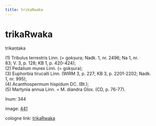 ```yaml
---
title: trikaRwaka
---
```


# trikaRwaka

trikaṇṭaka  <div n="P" />(1) Tribulus terrestris Linn. (= gokṣura; Nadk. 1, nr. 2496; Na 1, nr. <div n="lb" />83; V. 3, p. 128; KB 1, p. 420-424); <div n="P" />(2) Pedalium murex Linn. (= gokṣura); <div n="P" />(3) Euphorbia tirucalli Linn. (WIRM 3, p. 227; KB 3, p. 2201-2202; Nadk. <div n="lb" />1, nr. 995); <div n="P" />(4) Acanthospermum hispidum DC. (Bt.); <div n="P" />(5) Martynia annua Linn. = M. diandra Glox. (CD, p. 76-77).

lnum: 344

image: [441](https://www.sanskrit-lexicon.uni-koeln.de/scans/csl-apidev/servepdf.php?dict=snp&page=441)

cologne link: [trikaRwaka](https://sanskrit-lexicon.uni-koeln.de/scans/csl-apidev/getword.php?dict=snp&key=trikaRwaka)

